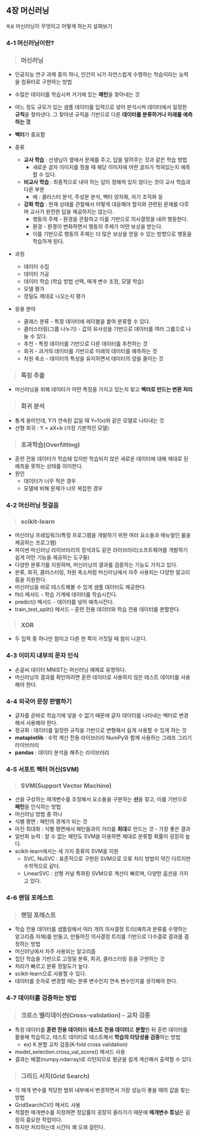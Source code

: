 ## 4장 머신러닝

`목표`  머신러닝이 무엇이고 어떻게 하는지 살펴보기



### 4-1 머신러닝이란?

> ### 머신러닝

* 인공지능 연구 과제 중의 하나, 인간의 뇌가 자연스럽게 수행하는 학습이라는 능력을 컴퓨터로 구현하는 방법
* 수많은 데이터를 학습시켜 거기에 있는 **패턴**을 찾아내는 것
* 어느 정도 규모가 있는 샘플 데이터를 입력으로 넣어 분석시켜 데이터에서 일정한 **규칙**을 찾아낸다. 그 찾아낸 규칙을 기반으로 다른 **데이터를 분류하거나 미래를 예측하는 것**
* **벡터**가 중요함

* 종류
  * **교사 학습** : 선생님이 옆에서 문제를 주고, 답을 알려주는 것과 같은 학습 방법
    * 새로운 글자 이미지를 줬을 때 해당 이미지에 어떤 글자가 적혀있는지 예측할 수 있다.
  * **비교사 학습** : 최종적으로 내야 하는 답이 정해져 있지 않다는 것이 교사 학습과 다른 부분
    * 예 : 클러스터 분석, 주성분 분석, 벡터 양자화, 자기 조직화 등
  * **강화 학습** : 현재 상태를 관찰해서 어떻게 대응해야 할지와 관련된 문제를 다루며 교사가 완전한 답을 제공하지는 않는다.
    * 행동의 주체 - 환경을 관찰하고 이를 기반으로 의사결정을 내려 행동한다.
    * 환경 - 환경이 변화하면서 행동의 주체가 어떤 보상을 받는다.
    * 이를 기반으로 행동의 주체는 더 많은 보상을 얻을 수 있는 방향으로 행동을 학습하게 된다.
* 과정
  * 데이터 수집
  * 데이터 가공
  * 데이터 학습 (학습 방법 선택, 매개 변수 조정, 모델 학습)
  * 모델 평가
  * 정밀도 제대로 나오는지 평가
* 응용 분야
  * 클래스 분류 - 특정 데이터에 레이블을 붙여 분류할 수 있다.
  * 클러스터링(그룹 나누기) - 값의 유사성을 기반으로 데이터를 여러 그룹으로 나눌 수 있다.
  * 추천 - 특정 데이터를 기반으로 다른 데이터를 추천하는 것
  * 회귀 - 과거의 데이터를 기반으로 미래의 데이터를 예측하는 것
  * 차원 축소 - 데이터의 특성을 유지하면서 데이터의 양을 줄이는 것



> ### 특징 추출

* 머신러닝을 위해 데이터가 어떤 특징을 가지고 있는지 찾고 **벡터로 만드는 변환 처리**



> ### 회귀 분석

* 통계 용어인데, Y가 연속된 값일 때 Y=f(x)와 같은 모델로 나타내는 것
* 선형 회귀 : Y = aX+b (가장 기본적인 모델)



> ### 초과학습(Overfitting)

* 훈련 전용 데이터가 학습돼 있지만 학습되지 않은 새로운 데이터에 대해 제대로 된 예측을 못하는 상태를 의미한다.
* 원인
  * 데이터가 너무 적은 경우
  * 모델에 비해 문제가 너무 복잡한 경우





### 4-2 머신러닝 첫걸음

> ### scikit-learn

* 머신러닝 프레임워크(특정 프로그램을 개발하기 위한 여러 요소들과 매뉴얼인 룰을 제공하는 프로그램)
* 파이썬 머신러닝 라이브러리의 정석과도 같은 라이브러리(소프트웨어를 개발하기 쉽게 어떤 기능을 제공하는 도구들)
* 다양한 분류기를 지원하며, 머신러닝의 결과를 검증하는 기능도 가지고 있다.
* 분류, 회귀, 클러스터링, 차원 축소처럼 머신러닝에서 자주 사용되는 다양한 알고리즘을 지원한다.
* 머신러닝을 바로 테스트해볼 수 있게 샘플 데이터도 제공한다.
* fit() 메서드 - 학습 기계에 데이터를 학습시킨다.
* predict() 메서드 - 데이터를 넣어 예측시킨다.
* train_test_split() 메서드 - 훈련 전용 데이터와 학습 전용 데이터를 분할한다.



> ### XOR

* 두 입력 중 하나만 참이고 다른 한 쪽이 거짓일 때 참이 나온다.





### 4-3 이미지 내부의 문자 인식

* 손글씨 데이터 MNIST는 머신러닝 예제로 유명하다.
* 머신러닝의 결과를 확인하려면 훈련 데이터로 사용하지 않은 테스트 데이터를 사용해야 한다.





### 4-4 외국어 문장 판별하기

* 글자를 곧바로 학습기에 넣을 수 없기 때문에 글자 데이터를 나타내는 벡터로 변경해서 사용해야 한다.
* 정규화 : 데이터를 일정한 규칙을 기반으로 변형해서 쉽게 사용할 수 있게 하는 것
* **mataplotlib** : 수학 계산 전용 라이브러리 NumPy와 함께 사용하는 그래프 그리기 라이브러리
* **pandas** : 데이터 분석을 해주는 라이브러리





### 4-5 서포트 벡터 머신(SVM)

> ### SVM(Support Vector Machine)

* 선을 구성하는 매개변수를 조정해서 요소들을 구분하는 **선**을 찾고, 이를 기반으로 **패턴**을 인식하는 방법
* 머신러닝 방법 중 하나
* 식별 평면 : 패턴의 경계가 되는 것
* 마진 최대화 : 식별 평면에서 패턴들과의 거리를 **최대**로 만드는 것 - 가장 좋은 결과
* 일반화 능력 : 알 수 없는 패턴도 SVM을 이용하면 제대로 분류할 확률이 굉장히 높다.
* scikit-learn에서는 세 가지 종류의 SVM을 지원
  * SVC, NuSVC : 표준적으로 구현된 SVM으로 오류 처리 방법이 약간 다르지만 수학적으로 같다.
  * LinearSVC : 선형 커널 특화된 SVM으로 계산이 빠르며, 다양한 옵션을 가지고 있다.





### 4-6 랜덤 포레스트

> ### 랜덤 포레스트

* 학습 전용 데이터를 샘플링해서 여러 개의 의사결정 트리(예측과 분류를 수행하는 알고리즘 자체)를 만들고, 만들어진 의사결정 트리를 기반으로 다수결로 결과를 결정하는 방법
* 머신러닝에서 자주 사용되는 알고리즘
* 집단 학습을 기반으로 고정밀 분류, 회귀, 클러스터링 등을 구현하는 것
* 처리가 빠르고 분류 정밀도가 높다.
* scikit-learn으로 사용할 수 있다.
* 데이터를 숫자로 변경할 때는 분류 변수인지 연속 변수인지를 생각해야 한다.





### 4-7 데이터를 검증하는 방법

> ### 크로스 밸리데이션(Cross-validation) - 교차 검증

* 특정 데이터를 **훈련 전용 데이터**와 **테스트 전용 데이터**로 **분할**한 뒤 훈련 데이터를 활용해 학습하고, 테스트 데이터로 테스트해서 **학습의 타당성을 검증**하는 방법
  * ex) K 분할 교차 검증(K-fold cross validation)
* model_selection.cross_val_score() 메서드 사용
* 결과는 배열(numpy.ndarray)로 리턴되므로 평균을 쉽게 계산해서 출력할 수 있다.



> ### 그리드 서치(Grid Search)

* 각 매개 변수를 적당한 범위 내부에서 변경하면서 가장 성능이 좋을 때의 값을 찾는 방법
* GridSearchCV() 메서드 사용
* 적절한 매개변수를 지정하면 정답률이 굉장히 올라가기 때문에 **매개변수 튜닝**은 굉장히 중요한 작업이다.
* 하지만 처리하는데 시간이 꽤 오래 걸린다.